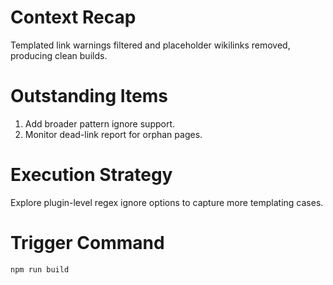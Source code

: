# Context Recap
Templated link warnings filtered and placeholder wikilinks removed, producing clean builds.

# Outstanding Items
1. Add broader pattern ignore support.
2. Monitor dead-link report for orphan pages.

# Execution Strategy
Explore plugin-level regex ignore options to capture more templating cases.

# Trigger Command
`npm run build`
